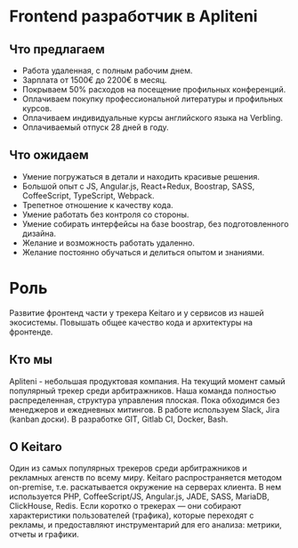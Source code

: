 # Frontend разработчик в Apliteni

## Что предлагаем
* Работа удаленная, с полным рабочим днем.
* Зарплата от 1500€ до 2200€ в месяц.
* Покрываем 50% расходов на посещение профильных конференций.
* Оплачиваем покупку профессиональной литературы и профильных курсов.
* Оплачиваем индивидуальные курсы английского языка на Verbling.
* Оплачиваемый отпуск 28 дней в году.

## Что ожидаем 
* Умение погружаться в детали и находить красивые решения.
* Большой опыт с JS, Angular.js, React+Redux, Boostrap, SASS, CoffeeScript, TypeScript, Webpack.
* Трепетное отношение к качеству кода.
* Умение работать без контроля со стороны.
* Умение собирать интерфейсы на базе boostrap, без подготовленного дизайна.
* Желание и возможность работать удаленно.
* Желание постоянно обучаться и делиться опытом и знаниями.

# Роль

Развитие фронтенд части у трекера Keitaro и у сервисов из нашей экосистемы. Повышать общее качество кода и архитектуры на фронтенде. 


## Кто мы

Apliteni - небольшая продуктовая компания. На текущий момент самый популярный трекер среди арбитражников. Наша команда полностью распределенная, структура управления плоская. Пока обходимся без менеджеров и ежедневных митингов. В работе используем Slack, Jira (kanban доски). В разработке GIT, Gitlab CI, Docker, Bash. 

## О Keitaro

Один из самых популярных трекеров среди арбитражников и рекламных агенств по всему миру. Keitaro распространяется методом on-premise, т.е. раскатывается окружение на серверах клиента. В нем используется PHP, CoffeeScript/JS, Angular.js, JADE, SASS, MariaDB, ClickHouse, Redis. Если коротко о трекерах — они собирают характеристики пользователей (трафика), которые переходят с рекламы, и предоставляют инструментарий для его анализа: метрики, отчеты и графики. 
